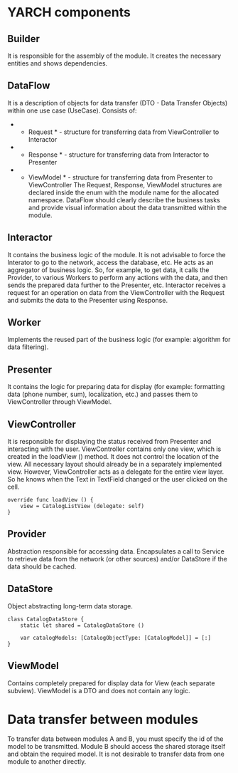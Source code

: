 # YARCH components

## Builder
It is responsible for the assembly of the module. It creates the necessary entities and shows dependencies.

## DataFlow
It is a description of objects for data transfer (DTO - Data Transfer Objects) within one use case (UseCase). Consists of:
* * Request * - structure for transferring data from ViewController to Interactor
* * Response * - structure for transferring data from Interactor to Presenter
* * ViewModel * - structure for transferring data from Presenter to ViewController
The Request, Response, ViewModel structures are declared inside the enum with the module name for the allocated namespace. DataFlow should clearly describe the business tasks and provide visual information about the data transmitted within the module.

## Interactor
It contains the business logic of the module. It is not advisable to force the Interator to go to the network, access the database, etc. He acts as an aggregator of business logic. So, for example, to get data, it calls the Provider, to various Workers to perform any actions with the data, and then sends the prepared data further to the Presenter, etc.
Interactor receives a request for an operation on data from the ViewController with the Request and submits the data to the Presenter using Response.

## Worker
Implements the reused part of the business logic (for example: algorithm for data filtering).

## Presenter
It contains the logic for preparing data for display (for example: formatting data (phone number, sum), localization, etc.) and passes them to ViewController through ViewModel.

## ViewController
It is responsible for displaying the status received from Presenter and interacting with the user. ViewController contains only one view, which is created in the loadView () method. It does not control the location of the view. All necessary layout should already be in a separately implemented view. However, ViewController acts as a delegate for the entire view layer. So he knows when the Text in TextField changed or the user clicked on the cell.

```
override func loadView () {
    view = CatalogListView (delegate: self)
}
```

## Provider
Abstraction responsible for accessing data. Encapsulates a call to Service to retrieve data from the network (or other sources) and/or DataStore if the data should be cached.

## DataStore
Object abstracting long-term data storage.

```
class CatalogDataStore {
    static let shared = CatalogDataStore ()

    var catalogModels: [CatalogObjectType: [CatalogModel]] = [:]
}
```

## ViewModel
Contains completely prepared for display data for View (each separate subview). ViewModel is a DTO and does not contain any logic.

# Data transfer between modules
To transfer data between modules A and B, you must specify the id of the model to be transmitted. Module B should access the shared storage itself and obtain the required model. It is not desirable to transfer data from one module to another directly.
